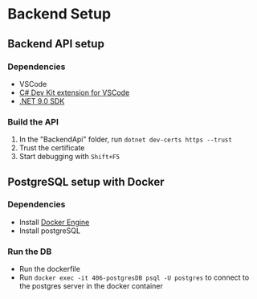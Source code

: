 # Backend Setup
## Backend API setup
### Dependencies
- VSCode
- [C# Dev Kit extension for VSCode](https://marketplace.visualstudio.com/items?itemName=ms-dotnettools.csdevkit)
- [.NET 9.0 SDK](https://dotnet.microsoft.com/download/dotnet/9.0)
### Build the API
1. In the "BackendApi" folder, run ```dotnet dev-certs https --trust```
2. Trust the certificate
3. Start debugging with ```Shift+F5```
## PostgreSQL setup with Docker
### Dependencies
- Install [Docker Engine](https://docs.docker.com/engine/install/)
- Install postgreSQL
### Run the DB
- Run the dockerfile
- Run ```docker exec -it 406-postgresDB psql -U postgres``` to connect to the postgres server in the docker container
